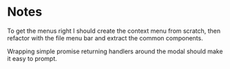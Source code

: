 Notes
=====

To get the menus right I should create the context menu from scratch, then
refactor with the file menu bar and extract the common components.

Wrapping simple promise returning handlers around the modal should make it easy
to prompt.

